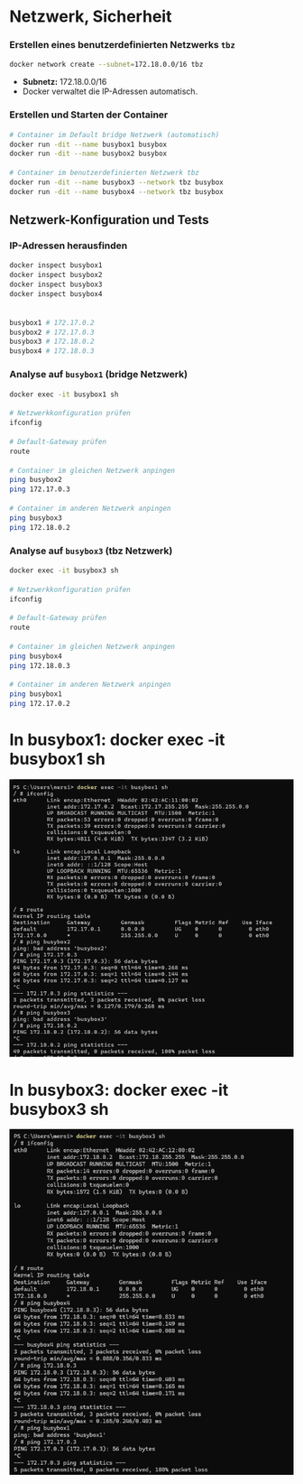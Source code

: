 # Netzwerk, Sicherheit

### Erstellen eines benutzerdefinierten Netzwerks `tbz`

```bash
docker network create --subnet=172.18.0.0/16 tbz
```

* **Subnetz:** 172.18.0.0/16
* Docker verwaltet die IP-Adressen automatisch.

### Erstellen und Starten der Container

```bash
# Container im Default bridge Netzwerk (automatisch)
docker run -dit --name busybox1 busybox
docker run -dit --name busybox2 busybox

# Container im benutzerdefinierten Netzwerk tbz
docker run -dit --name busybox3 --network tbz busybox
docker run -dit --name busybox4 --network tbz busybox
```

## Netzwerk-Konfiguration und Tests

### IP-Adressen herausfinden

```bash
docker inspect busybox1
docker inspect busybox2
docker inspect busybox3
docker inspect busybox4


busybox1 # 172.17.0.2
busybox2 # 172.17.0.3
busybox3 # 172.18.0.2
busybox4 # 172.18.0.3
```

### Analyse auf `busybox1` (bridge Netzwerk)

```bash
docker exec -it busybox1 sh

# Netzwerkkonfiguration prüfen
ifconfig

# Default-Gateway prüfen
route

# Container im gleichen Netzwerk anpingen
ping busybox2
ping 172.17.0.3

# Container im anderen Netzwerk anpingen
ping busybox3
ping 172.18.0.2
```

### Analyse auf `busybox3` (tbz Netzwerk)

```bash
docker exec -it busybox3 sh

# Netzwerkkonfiguration prüfen
ifconfig

# Default-Gateway prüfen
route

# Container im gleichen Netzwerk anpingen
ping busybox4
ping 172.18.0.3

# Container im anderen Netzwerk anpingen
ping busybox1
ping 172.17.0.2
```

# In busybox1: docker exec -it busybox1 sh

![Screenshot](./Bilder/Bild-2.png)

# In busybox3: docker exec -it busybox3 sh
![Screenshot](./Bilder/Bild-1.png)